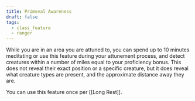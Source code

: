 ```yaml
---
title: Primeval Awareness
draft: false
tags:
  - class_feature
  - ranger
---
```

While you are in an area you are attuned to, you can spend up to 10 minutes meditating or use this feature during your attunement process, and detect creatures within a number of miles equal to your proficiency bonus. This does not reveal their exact position or a specific creature, but it does reveal what creature types are present, and the approximate distance away they are.

You can use this feature once per [[Long Rest]].